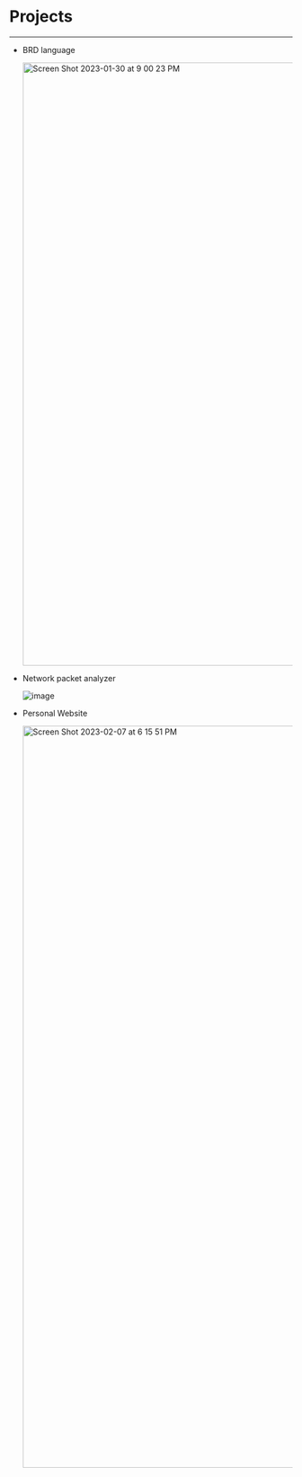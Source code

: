 # Projects

---

- BRD language

  <img width="1072" alt="Screen Shot 2023-01-30 at 9 00 23 PM" src="https://user-images.githubusercontent.com/29875928/217396030-e19db8b1-492b-41db-b091-9d01233db5d7.png">

- Network packet analyzer

  ![image](https://user-images.githubusercontent.com/29875928/189706365-64882191-53b9-469e-a7d3-7709c2f60df0.gif)

- Personal Website

  <img width="1319" alt="Screen Shot 2023-02-07 at 6 15 51 PM" src="https://user-images.githubusercontent.com/29875928/217396327-57b63358-8d36-4450-85a3-4551352bd2ee.png">
